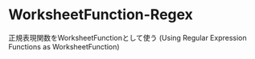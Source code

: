 # WorksheetFunction-Regex
正規表現関数をWorksheetFunctionとして使う (Using Regular Expression Functions as WorksheetFunction)
